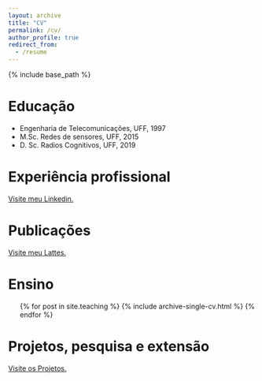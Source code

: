 ```yaml
---
layout: archive
title: "CV"
permalink: /cv/
author_profile: true
redirect_from:
  - /resume
---
```


{% include base_path %}

Educação
======
* Engenharia de Telecomunicações, UFF, 1997
* M.Sc. Redes de sensores, UFF, 2015
* D. Sc. Radios Cognitivos, UFF, 2019 

Experiência profissional
======
<a href="https://www.linkedin.com/in/cledsonsousa" target="_top">Visite meu Linkedin.</a>
 

Publicações
======
 <a href="http://lattes.cnpq.br/7195080748145566" target="_top">Visite meu Lattes.</a>
  
  
Ensino
======
  <ul>{% for post in site.teaching %}
    {% include archive-single-cv.html %}
  {% endfor %}</ul>
  
Projetos, pesquisa e extensão
======
  <a href="https://cledsonsousa.github.io/portfolio" target="_top">Visite os Projetos.</a>
  
